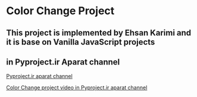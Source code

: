 # Color Change Project

## This project is implemented by Ehsan Karimi and it is base on Vanilla JavaScript projects
## in Pyproject.ir Aparat channel
[Pyproject.ir aparat channel](https://www.aparat.com/mejomba)

[Color Change project video in Pyproject.ir aparat channel](https://www.aparat.com/v/m26km59?playlist=4826734)
